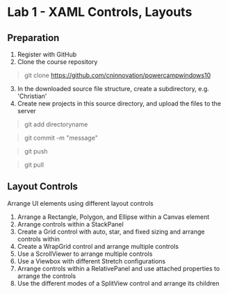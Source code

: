 # Lab 1 - XAML Controls, Layouts

## Preparation

1. Register with GitHub
2. Clone the course repository

> git clone https://github.com/cninnovation/powercampwindows10

3. In the downloaded source file structure, create a subdirectory, e.g. 'Christian'
4. Create new projects in this source directory, and upload the files to the server

> git add directoryname

> git commit -m "message"

> git push

> git pull


## Layout Controls

Arrange UI elements using different layout controls

1. Arrange a Rectangle, Polygon, and Ellipse within a Canvas element
2. Arrange controls within a StackPanel
3. Create a Grid control with auto, star, and fixed sizing and arrange controls within
4. Create a WrapGrid control and arrange multiple controls
5. Use a ScrollViewer to arrange multiple controls
6. Use a Viewbox with different Stretch configurations
7. Arrange controls within a RelativePanel and use attached properties to arrange the controls
8.  Use the different modes of a SplitView control and arrange its children
